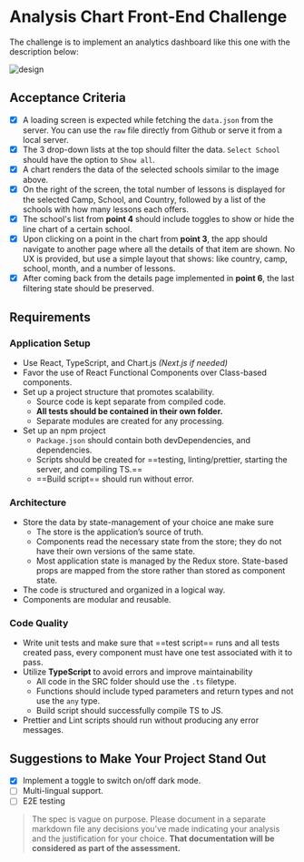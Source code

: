 # Analysis Chart Front-End Challenge

The challenge is to implement an analytics dashboard like this one with the description below:

![design](https://github.com/abdelrhman-arnos/analysis-fe-challenge/blob/master/chart-design.jpg?raw=true)

## Acceptance Criteria

- [x] A loading screen is expected while fetching the `data.json` from the server. You can use the `raw` file directly from Github or serve it from a local server.
- [x] The 3 drop-down lists at the top should filter the data. `Select School` should have the option to `Show all`.
- [x] A chart renders the data of the selected schools similar to the image above.
- [x] On the right of the screen, the total number of lessons is displayed for the selected Camp, School, and Country, followed by a list of the schools with how many lessons each offers.
- [x] The school's list from **point 4** should include toggles to show or hide the line chart of a certain school.
- [x] Upon clicking on a point in the chart from **point 3**, the app should navigate to another page where all the details of that item are shown. No UX is provided, but use a simple layout that shows: like country, camp, school, month, and a number of lessons.
- [x] After coming back from the details page implemented in **point 6**, the last filtering state should be preserved.

## Requirements

### Application Setup

- Use React, TypeScript, and Chart.js *(Next.js if needed)*
- Favor the use of React Functional Components over Class-based components.
- Set up a project structure that promotes scalability.
  - Source code is kept separate from compiled code.
  - **All tests should be contained in their own folder.**
  - Separate modules are created for any processing.
- Set up an npm project
  - `Package.json` should contain both devDependencies, and dependencies.
  - Scripts should be created for ==testing, linting/prettier, starting the server, and compiling TS.==
  - ==Build script== should run without error.

### Architecture

- Store the data by state-management of your choice ane make sure
  - The store is the application’s source of truth.
  - Components read the necessary state from the store; they do not have their own versions of the same state.
  - Most application state is managed by the Redux store. State-based props are mapped from the store rather than stored as component state.
- The code is structured and organized in a logical way.
- Components are modular and reusable.

### Code Quality

- Write unit tests and make sure that ==test script== runs and all tests created pass, every component must have one test associated with it to pass.
- Utilize **TypeScript** to avoid errors and improve maintainability
  - All code in the SRC folder should use the `.ts` filetype.
  - Functions should include typed parameters and return types and not use the `any` type.
  - Build script should successfully compile TS to JS.
- Prettier and Lint scripts should run without producing any error messages.

## Suggestions to Make Your Project Stand Out

- [x] Implement a toggle to switch on/off dark mode.
- [ ] Multi-lingual support.
- [ ] E2E testing

>  The spec is vague on purpose. Please document in a separate markdown file any decisions you've made indicating your analysis and the justification for your choice. **That documentation will be considered as part of the assessment.**